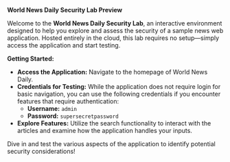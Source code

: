 **World News Daily Security Lab Preview**

Welcome to the **World News Daily Security Lab**, an interactive environment designed to help you explore and assess the security of a sample news web application. Hosted entirely in the cloud, this lab requires no setup—simply access the application and start testing.

**Getting Started:**

- **Access the Application:** Navigate to the homepage of World News Daily.
- **Credentials for Testing:** While the application does not require login for basic navigation, you can use the following credentials if you encounter features that require authentication:
  - **Username:** `admin`
  - **Password:** `supersecretpassword`
- **Explore Features:** Utilize the search functionality to interact with the articles and examine how the application handles your inputs.

Dive in and test the various aspects of the application to identify potential security considerations!
